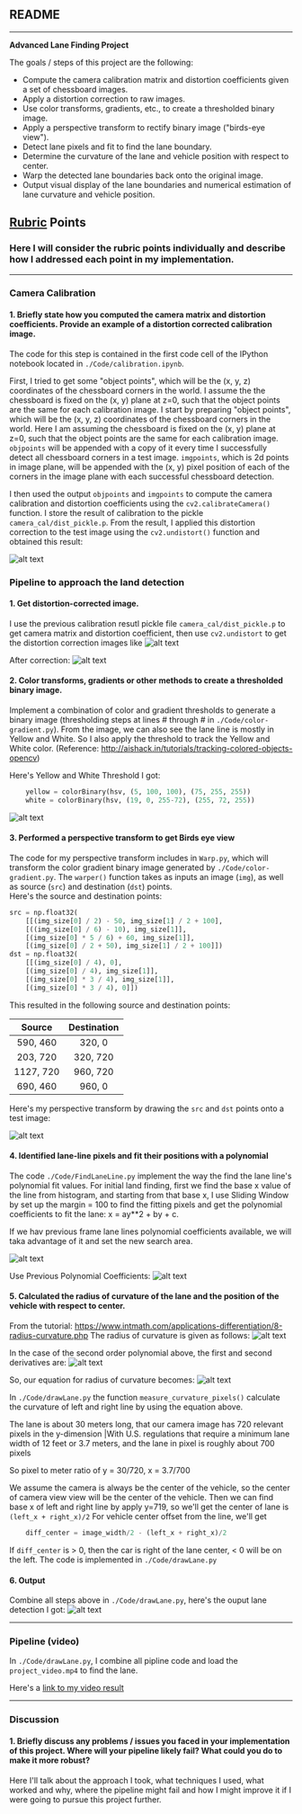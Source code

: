 ## README

---

**Advanced Lane Finding Project**

The goals / steps of this project are the following:

* Compute the camera calibration matrix and distortion coefficients given a set of chessboard images.
* Apply a distortion correction to raw images.
* Use color transforms, gradients, etc., to create a thresholded binary image.
* Apply a perspective transform to rectify binary image ("birds-eye view").
* Detect lane pixels and fit to find the lane boundary.
* Determine the curvature of the lane and vehicle position with respect to center.
* Warp the detected lane boundaries back onto the original image.
* Output visual display of the lane boundaries and numerical estimation of lane curvature and vehicle position.

[//]: # (Image References)

[calib_undist]: ./output_images/ChessBoard_Calibration.png "Undistorted"
[test5_original]: ./test_images/test5.jpg "Original Road"
[test5_undist]: ./test_images/test5_undist.jpg "Undistortion Road"
[test5_color_gradient]: ./output_images/test5_color-gradient.jpg "Color Gradient Threshold"
[test5_persp]: ./output_images/test5_persp.jpg "Warp Sample"
[test5_sliding]: ./output_images/test5_sliding.jpg "Sliding Window"
[test5_prepoly]: ./output_images/test5_prevpoly.jpg "Prev Polynomial"
[curvature1]: ./output_images/curvature1.jpg "Curvature Equation 1"
[curvature2]: ./output_images/curvature2.jpg "Curvature Equation 2"
[curvature3]: ./output_images/curvature3.jpg "Curvature Equation 3"
[test5_line]: ./output_images/test5_line.jpg "Draw the lane"
[video1]: ./project_video.mp4 "Video"

## [Rubric](https://review.udacity.com/#!/rubrics/571/view) Points

### Here I will consider the rubric points individually and describe how I addressed each point in my implementation.  

---

### Camera Calibration

#### 1. Briefly state how you computed the camera matrix and distortion coefficients. Provide an example of a distortion corrected calibration image.

The code for this step is contained in the first code cell of the IPython notebook located in `./Code/calibration.ipynb`.

First, I tried to get some "object points", which will be the (x, y, z) coordinates of the chessboard corners in the world. I assume the the chessboard is fixed on the (x, y) plane at z=0, such that the object points are the same for each calibration image.
I start by preparing "object points", which will be the (x, y, z) coordinates of the chessboard corners in the world. Here I am assuming the chessboard is fixed on the (x, y) plane at z=0, such that the object points are the same for each calibration image.  `objpoints` will be appended with a copy of it every time I successfully detect all chessboard corners in a test image.  `imgpoints`, which is 2d points in image plane, will be appended with the (x, y) pixel position of each of the corners in the image plane with each successful chessboard detection.

I then used the output `objpoints` and `imgpoints` to compute the camera calibration and distortion coefficients using the `cv2.calibrateCamera()` function. I store the result of calibration to the pickle `camera_cal/dist_pickle.p`. From the result, I applied this distortion correction to the test image using the `cv2.undistort()` function and obtained this result:

![alt text][calib_undist]

### Pipeline to approach the land detection

#### 1. Get distortion-corrected image.

I use the previous calibration resutl pickle file `camera_cal/dist_pickle.p` to get camera matrix and distortion coefficient, then use `cv2.undistort` to get the distortion correction images like
![alt text][test5_original]

After correction:
![alt text][test5_undist]

#### 2. Color transforms, gradients or other methods to create a thresholded binary image.

Implement a combination of color and gradient thresholds to generate a binary image (thresholding steps at lines # through # in `./Code/color-gradient.py`).
From the image, we can also see the lane line is mostly in Yellow and White. So I also apply the threshold to track the Yellow and White color. (Reference: http://aishack.in/tutorials/tracking-colored-objects-opencv)

Here's Yellow and White Threshold I got:
```python
    yellow = colorBinary(hsv, (5, 100, 100), (75, 255, 255))
    white = colorBinary(hsv, (19, 0, 255-72), (255, 72, 255))
```

![alt text][test5_color_gradient]

#### 3. Performed a perspective transform to get Birds eye view

The code for my perspective transform includes in `Warp.py`, which will transform the color gradient binary image generated by `./Code/color-gradient.py`.  The `warper()` function takes as inputs an image (`img`), as well as source (`src`) and destination (`dst`) points.  
Here's the source and destination points:

```python
src = np.float32(
    [[(img_size[0] / 2) - 50, img_size[1] / 2 + 100],
    [((img_size[0] / 6) - 10), img_size[1]],
    [(img_size[0] * 5 / 6) + 60, img_size[1]],
    [(img_size[0] / 2 + 50), img_size[1] / 2 + 100]])
dst = np.float32(
    [[(img_size[0] / 4), 0],
    [(img_size[0] / 4), img_size[1]],
    [(img_size[0] * 3 / 4), img_size[1]],
    [(img_size[0] * 3 / 4), 0]])
```

This resulted in the following source and destination points:

| Source        | Destination   | 
|:-------------:|:-------------:| 
| 590, 460      | 320, 0        | 
| 203, 720      | 320, 720      |
| 1127, 720     | 960, 720      |
| 690, 460      | 960, 0        |

Here's my perspective transform by drawing the `src` and `dst` points onto a test image:

![alt text][test5_persp]

#### 4. Identified lane-line pixels and fit their positions with a polynomial
The code `./Code/FindLaneLine.py` implement the way the find the lane line's polynomial fit values.
For initial land finding, first we find the base x value of the line from histogram, and starting from that base x, I use Sliding Window by set up the margin = 100 to find the fitting pixels and get the polynomial coefficients to fit the lane: x = ay**2 + by + c.

If we hav previous frame lane lines polynomial coefficients available, we will taka advantage of it and set the new search area.

![alt text][test5_sliding]

Use Previous Polynomial Coefficients:
![alt text][test5_prepoly]

#### 5. Calculated the radius of curvature of the lane and the position of the vehicle with respect to center.
From the tutorial: https://www.intmath.com/applications-differentiation/8-radius-curvature.php
The radius of curvature is given as follows:
![alt text][curvature1]

In the case of the second order polynomial above, the first and second derivatives are:
![alt text][curvature2]

So, our equation for radius of curvature becomes:
![alt text][curvature3]

In `./Code/drawLane.py` the function `measure_curvature_pixels()` calculate the curvature of left and right line by using the equation above.

The lane is about 30 meters long, that our camera image has 720 relevant pixels in the y-dimension
|With U.S. regulations that require a minimum lane width of 12 feet or 3.7 meters, and the lane in pixel is roughly about 700 pixels

So pixel to meter ratio of y = 30/720, x = 3.7/700

We assume the camera is always be the center of the vehicle, so the center of camera view view will be the center of the vehicle.
Then we can find base x of left and right line by apply y=719, so we'll get the center of lane is `(left_x + right_x)/2`
For vehicle center offset from the line, we'll get
```python
    diff_center = image_width/2 - (left_x + right_x)/2
```
If `diff_center` is > 0, then the car is right of the lane center, < 0 will be on the left.
The code is implemented in `./Code/drawLane.py`

#### 6. Output

Combine all steps above in `./Code/drawLane.py`, here's the ouput lane detection I got:
![alt text][test5_line]

---

### Pipeline (video)

In `./Code/drawLane.py`, I combine all pipline code and load the `project_video.mp4` to find the lane.

Here's a [link to my video result](./output_videos/project_video.mp4)

---

### Discussion

#### 1. Briefly discuss any problems / issues you faced in your implementation of this project.  Where will your pipeline likely fail?  What could you do to make it more robust?

Here I'll talk about the approach I took, what techniques I used, what worked and why, where the pipeline might fail and how I might improve it if I were going to pursue this project further.  
